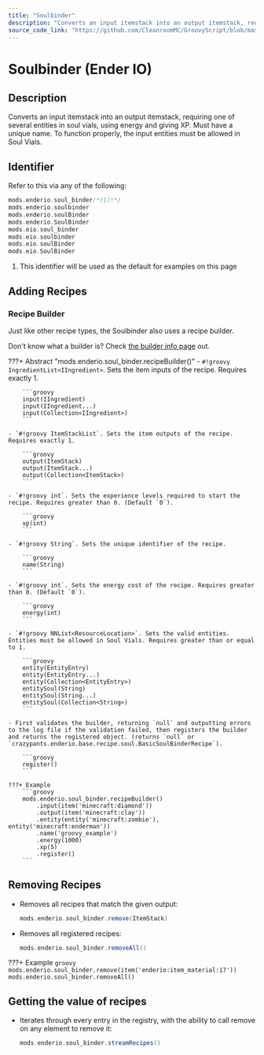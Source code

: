 ```yaml
---
title: "Soulbinder"
description: "Converts an input itemstack into an output itemstack, requiring one of several entities in soul vials, using energy and giving XP. Must have a unique name. To function properly, the input entities must be allowed in Soul Vials."
source_code_link: "https://github.com/CleanroomMC/GroovyScript/blob/master/src/main/java/com/cleanroommc/groovyscript/compat/mods/enderio/SoulBinder.java"
---
```


# Soulbinder (Ender IO)

## Description

Converts an input itemstack into an output itemstack, requiring one of several entities in soul vials, using energy and giving XP. Must have a unique name. To function properly, the input entities must be allowed in Soul Vials.

## Identifier

Refer to this via any of the following:

```groovy hl_lines="1"
mods.enderio.soul_binder/*(1)!*/
mods.enderio.soulbinder
mods.enderio.soulBinder
mods.enderio.SoulBinder
mods.eio.soul_binder
mods.eio.soulbinder
mods.eio.soulBinder
mods.eio.SoulBinder
```

1. This identifier will be used as the default for examples on this page

## Adding Recipes

### Recipe Builder

Just like other recipe types, the Soulbinder also uses a recipe builder.

Don't know what a builder is? Check [the builder info page](../../../groovy/builder.md) out.

???+ Abstract "mods.enderio.soul_binder.recipeBuilder()"
    - `#!groovy IngredientList<IIngredient>`. Sets the item inputs of the recipe. Requires exactly 1.

        ```groovy
        input(IIngredient)
        input(IIngredient...)
        input(Collection<IIngredient>)
        ```

    - `#!groovy ItemStackList`. Sets the item outputs of the recipe. Requires exactly 1.

        ```groovy
        output(ItemStack)
        output(ItemStack...)
        output(Collection<ItemStack>)
        ```

    - `#!groovy int`. Sets the experience levels required to start the recipe. Requires greater than 0. (Default `0`).

        ```groovy
        xp(int)
        ```

    - `#!groovy String`. Sets the unique identifier of the recipe.

        ```groovy
        name(String)
        ```

    - `#!groovy int`. Sets the energy cost of the recipe. Requires greater than 0. (Default `0`).

        ```groovy
        energy(int)
        ```

    - `#!groovy NNList<ResourceLocation>`. Sets the valid entities. Entities must be allowed in Soul Vials. Requires greater than or equal to 1.

        ```groovy
        entity(EntityEntry)
        entity(EntityEntry...)
        entity(Collection<EntityEntry>)
        entitySoul(String)
        entitySoul(String...)
        entitySoul(Collection<String>)
        ```

    - First validates the builder, returning `null` and outputting errors to the log file if the validation failed, then registers the builder and returns the registered object. (returns `null` or `crazypants.enderio.base.recipe.soul.BasicSoulBinderRecipe`).

        ```groovy
        register()
        ```

    ???+ Example
        ```groovy
        mods.enderio.soul_binder.recipeBuilder()
            .input(item('minecraft:diamond'))
            .output(item('minecraft:clay'))
            .entity(entity('minecraft:zombie'), entity('minecraft:enderman'))
            .name('groovy_example')
            .energy(1000)
            .xp(5)
            .register()
        ```



## Removing Recipes

- Removes all recipes that match the given output:

    ```groovy
    mods.enderio.soul_binder.remove(ItemStack)
    ```

- Removes all registered recipes:

    ```groovy
    mods.enderio.soul_binder.removeAll()
    ```

???+ Example
    ```groovy
    mods.enderio.soul_binder.remove(item('enderio:item_material:17'))
    mods.enderio.soul_binder.removeAll()
    ```

## Getting the value of recipes

- Iterates through every entry in the registry, with the ability to call remove on any element to remove it:

    ```groovy
    mods.enderio.soul_binder.streamRecipes()
    ```
